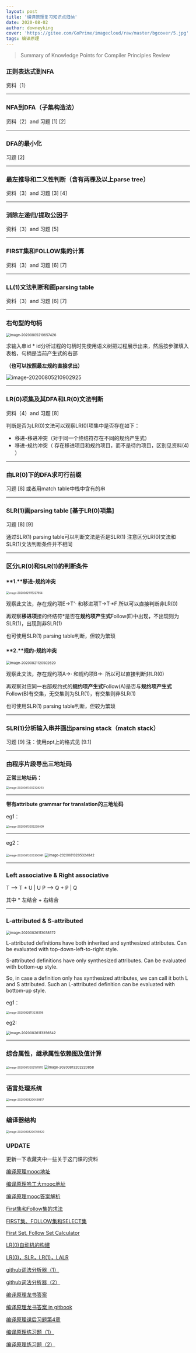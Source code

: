 ```yaml
---
layout: post
title: '编译原理复习知识点归纳'
date: 2020-08-02
author: downeyking
cover: 'https://gitee.com/GoPrime/imagecloud/raw/master/bgcover/5.jpg'
tags: 编译原理
---
```


> Summary of Knowledge Points for Compiler Principles Review



### 正则表达式到NFA 

资料（1）

------


### NFA到DFA（子集构造法）

资料（2）and   习题  [1]  [2]

------


### DFA的最小化

习题  [2]

------


### 最左推导和二义性判断（含有两棵及以上parse tree）

资料（3）and   习题  [3]  [4]

------


### 消除左递归/提取公因子

资料（3）and   习题  [5] 

------


### FIRST集和FOLLOW集的计算

资料（3）and   习题  [6]  [7]

------


### LL(1)文法判断和画parsing table

资料（3）and   习题  [6]  [7]

------


### 右句型的句柄

<img src="https://gitee.com/GoPrime/imagecloud/raw/master/img/image-20200805210657426.png" alt="image-20200805210657426" style="zoom:67%;" />

求输入串id * id分析过程的句柄时先使用语义树把过程展示出来，然后按步骤填入表格，句柄是当前产生式的右部

**（也可以按照最左规约直接求出）**

![image-20200805210902925](https://gitee.com/GoPrime/imagecloud/raw/master/img/image-20200805210902925.png)

------


### LR(0)项集及其DFA和LR(0)文法判断

资料（4）and   习题  [8]

判断是否为LR(0)文法可以观察LR(0)项集中是否存在如下：

- 移进-移进冲突（对于同一个终结符存在不同的规约产生式）
- 移进-规约冲突（ 存在移进项目和规约项目，而不是待约项目，区别见资料(4) ） 

------


### 由LR(0)下的DFA求可行前缀

习题  [8]  或者用match table中栈中含有的串

------


### SLR(1)画parsing table [基于LR(0)项集]

习题  [8]  [9]   

通过SLR(1) parsing table可以判断文法是否是SLR(1) 注意区分LR(0)文法和SLR(1)文法判断条件并不相同

------

### 区分LR(0)和SLR(1)的判断条件

#### **1.**移进-规约冲突

<img src="https://gitee.com/GoPrime/imagecloud/raw/master/img/image-20200821115227654.png" alt="image-20200821115227654" style="zoom: 50%;" />

观察此文法，存在规约项E->T'· 和移进项T->T·*F   所以可以直接判断非LR(0)

再观察**移进项**接的终结符*是否在**规约项产生式**Follow(E)中出现，不出现则为SLR(1)，出现则非SLR(1)

也可使用SLR(1) parsing table判断，但较为繁琐



#### **2.**规约-规约冲突

<img src="https://gitee.com/GoPrime/imagecloud/raw/master/img/image-20200821120502629.png" alt="image-20200821120502629" style="zoom: 67%;" />

观察此文法，存在规约项A->· 和规约项B->·   所以可以直接判断非LR(0)

再观察对应同一右部规约式的**规约项产生式**Follow(A)是否与**规约项产生式**Follow(B)有交集，无交集则为SLR(1)，有交集则非SLR(1)

也可使用SLR(1) parsing table判断，但较为繁琐

------


### SLR(1)分析输入串并画出parsing stack（match stack）

习题  [9]   注：使用ppt上的格式见  [9.1]

------


### 由程序片段导出三地址码

**正常三地址码：**

<img src="https://gitee.com/GoPrime/imagecloud/raw/master/img/image-20200813202328253.png" alt="image-20200813202328253" style="zoom:50%;" />

------

**带有attribute grammar for translation的三地址码**

eg1：

<img src="https://gitee.com/GoPrime/imagecloud/raw/master/img/image-20200813205238409.png" alt="image-20200813205238409" style="zoom:50%;" />

------

eg2：

<img src="https://gitee.com/GoPrime/imagecloud/raw/master/img/image-20200813205300991.png" alt="image-20200813205300991" style="zoom:50%;" />

<img src="https://gitee.com/GoPrime/imagecloud/raw/master/img/image-20200813205324842.png" alt="image-20200813205324842" style="zoom:66%;" />

------


### Left associative & Right associative

T -->  T * U | U 
P --> Q + P | Q

其中 * 左结合    + 右结合

-------

### L-attributed & S-attributed

<img src="https://gitee.com/GoPrime/imagecloud/raw/master/img/image-20200826113038572.png" alt="image-20200826113038572" style="zoom: 67%;" />

L-attributed definitions have both inherited and synthesized attributes. Can be evaluated with top-down-left-to-right style.

S-attributed definitions have only synthesized attributes. Can be evaluated with bottom-up style.

So, in case a definition only has synthesized attributes, we can call it both L and S attributed. Such an L-attributed definition can be evaluated with bottom-up style.

eg1：

<img src="https://gitee.com/GoPrime/imagecloud/raw/master/img/image-20200826113238398.png" alt="image-20200826113238398" style="zoom:50%;" />

eg2:

<img src="https://gitee.com/GoPrime/imagecloud/raw/master/img/image-20200826113356542.png" alt="image-20200826113356542" style="zoom:67%;" />

------


### 综合属性，继承属性依赖图及值计算

<img src="https://gitee.com/GoPrime/imagecloud/raw/master/img/image-20200813202157870.png" alt="image-20200813202157870" style="zoom:50%;" />

<img src="https://gitee.com/GoPrime/imagecloud/raw/master/img/image-20200813202220858.png" alt="image-20200813202220858" style="zoom:66%;" />

------


### 语言处理系统

<img src="https://gitee.com/GoPrime/imagecloud/raw/master/img/image-20200808200438617.png" alt="image-20200808200438617" style="zoom:50%;" />

------
### 编译器结构

<img src="https://gitee.com/GoPrime/imagecloud/raw/master/img/image-20200808200709320.png" alt="image-20200808200709320" style="zoom:50%;" />




### UPDATE

更新一下收藏夹中一些关于这门课的资料

[编译原理mooc地址](https://www.icourse163.org/spoc/course/SCUT-1451545166)

[编译原理哈工大mooc地址](https://www.icourse163.org/learn/HIT-1002123007?tid=1206830204#/learn/content)

[编译原理mooc答案解析](https://blog.csdn.net/as1072966956/article/list/5)

[First集和Follow集的求法](https://blog.csdn.net/zcb1592781470/article/details/85211987)

[FIRST集、FOLLOW集和SELECT集](https://liuyanzhao.com/8279.html)

[First Set, Follow Set Calculator](http://hackingoff.com/compilers/predict-first-follow-set)

[LR(0)自动机的构建](https://blog.csdn.net/qq_40294512/article/details/92621241)

[LR(0)，SLR，LR(1)，LALR](https://blog.csdn.net/qq_43707223/article/details/106183861?utm_medium=distribute.pc_relevant.none-task-blog-BlogCommendFromMachineLearnPai2-4.channel_param&depth_1-utm_source=distribute.pc_relevant.none-task-blog-BlogCommendFromMachineLearnPai2-4.channel_param)

[github词法分析器（1）](https://github.com/qingchen1984/MiniC-Compiler/tree/master/LexicalAnalyzer/src/lex)

[github词法分析器（2）](https://github.com/u014427391/lexer1.1.0/blob/master/src/com/lexer/Analyze.java)

[编译原理龙书答案](https://github.com/fool2fish/dragon-book-exercise-answers)

[编译原理龙书答案 in gitbook](http://dragon-book.jcf94.com/book/index.html)

[编译原理课后习题第4章](https://www.docin.com/p-1080925537.html)

[编译原理练习题（1）](https://www.sanfoundry.com/1000-compilers-questions-answers/)

[编译原理练习题（2）](https://www.geeksforgeeks.org/compiler-design-tutorials/#sa)





